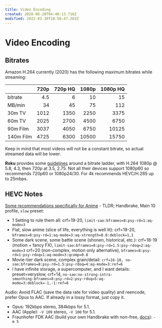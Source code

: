 ```yaml
---
title: Video Encoding
created: 2020-06-28T04:40:13.716Z
modified: 2022-03-30T18:50:47.263Z
---
```


# Video Encoding

## Bitrates

Amazon H.264 currently (2020) has the following maximum bitrates while streaming:

|           | 720p | 720p HQ | 1080p | 1080p HQ |
| --------- | ----:| -------:| -----:| --------:|
| bitrate   |  4.5 |       6 |    10 |       15 |
| MB/min    |   34 |      45 |    75 |      112 |
| 30m TV    | 1012 |    1350 |  2250 |     3375 |
| 60m TV    | 2025 |    2700 |  4500 |     6750 |
| 90m Film  | 3037 |    4050 |  6750 |    10125 |
| 140m Film | 4725 |    6300 | 10500 |    15750 |

Keep in mind that most videos will not be a constant bitrate, so actual streamed data will be lower.

**Roku** provides some [guidelines](https://developer.roku.com/en-ca/docs/specs/media/streaming-specifications.md#encoding-guidelines) around a bitrate ladder, with H.264 1080p @ 5.8, 4.3, then 720p at 3.5, 2.75. Not all their devices support 1080p60 so recommends 720p60 or 1080p24/30. For 4k recommends HEVC/H.265 up to 25mbps.

## HEVC Notes

[Some recommendations specifically for Anime](https://kokomins.wordpress.com/2019/10/10/anime-encoding-guide-for-x265-and-why-to-never-use-flac/) - TLDR; Handbrake, Main 10 profile, `slow` preset:

- 1 Setting to rule them all:
  crf=19-20, `limit-sao:bframes=8:psy-rd=1:aq-mode=3`
- Flat, slow anime (slice of life, everything is well lit):
  crf=19-20, `bframes=8:psy-rd=1:aq-mode=3:aq-strength=0.8:deblock=1,1`
- Some dark scene, some battle scene (shonen, historical, etc.):
  crf=18-19 (motion + fancy FX), `limit-sao:bframes=8:psy-rd=1.5:psy-rdoq=2:aq-mode=3`
  crf=20 (non-complex, motion only alternative), `bframes=8:psy-rd=1:psy-rdoq=1:aq-mode=3:qcomp=0.8`
- Movie-tier dark scene, complex grain/detail:
  `crf=16-18, no-sao:bframes=8:psy-rd=1.5:psy-rdoq=4:aq-mode=3:ref=6`
- I have infinite storage, a supercomputer, and I want details:
  preset=veryslow, crf=14, `no-sao:no-strong-intra-smoothing:bframes=8:psy-rd=2:psy-rdoq=5:aq-mode=3:deblock=-1,-1:ref=6`

Audio: Avoid FLAC (save the data rate for video quality) and reencode, prefer Opus to AAC. If already in a lossy format, just copy it.
- Opus: 192kbps stereo, 384kbps for 5.1.
- AAC (Apple): `-V 109` stereo, `-V 100` for 5.1.
- Fraunhofer FDK AAC (build your own Handbrake with non-free, [docs](https://handbrake.fr/docs/en/latest/developer/build-windows.html)): `-m 5`


